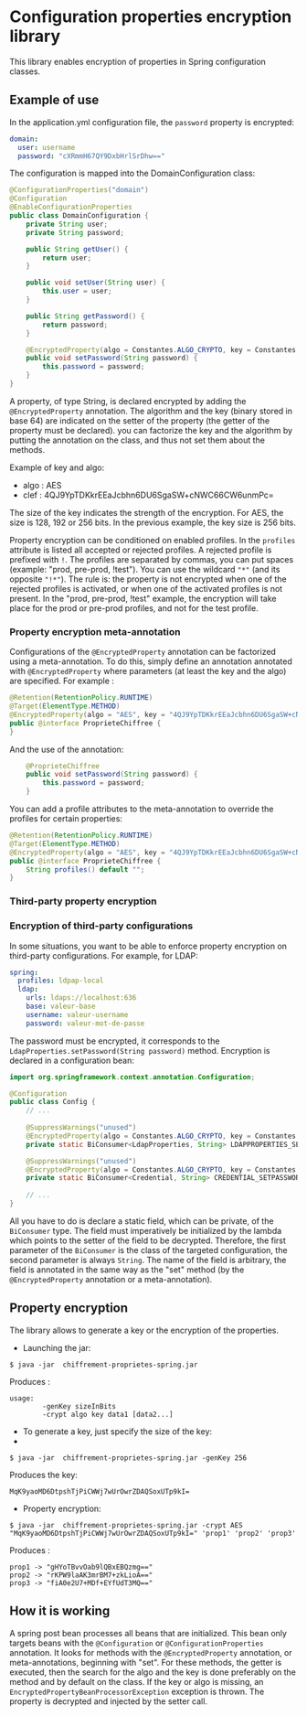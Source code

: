 # Configuration properties encryption library

This library enables encryption of properties in Spring configuration classes.

## Example of use

In the application.yml configuration file, the `password` property is encrypted:

```yaml
domain:
  user: username
  password: "cXRmmH67QY9DxbHrlSrDhw=="
```

The configuration is mapped into the DomainConfiguration class:

```java
@ConfigurationProperties("domain")
@Configuration
@EnableConfigurationProperties
public class DomainConfiguration {
    private String user;
    private String password;

    public String getUser() {
        return user;
    }

    public void setUser(String user) {
        this.user = user;
    }

    public String getPassword() {
        return password;
    }

    @EncryptedProperty(algo = Constantes.ALGO_CRYPTO, key = Constantes.CRYPTO_KEY, profiles="!test")
    public void setPassword(String password) {
        this.password = password;
    }
}
```

A property, of type String, is declared encrypted by adding the `@EncryptedProperty` annotation. The algorithm and the key (binary stored in base 64) are indicated
on the setter of the property (the getter of the property must be declared). you can factorize the key and the algorithm by putting the annotation on the class, and thus not set them about the methods.

Example of key and algo:
* algo : AES
* clef : 4QJ9YpTDKkrEEaJcbhn6DU6SgaSW+cNWC66CW6unmPc=

The size of the key indicates the strength of the encryption. For AES, the size is 128, 192 or 256 bits. In the previous example, the key size is 256 bits.

Property encryption can be conditioned on enabled profiles. In the `profiles` attribute is listed all accepted or rejected profiles. A rejected profile is prefixed with `!`. The profiles are separated by commas, you can put spaces (example: "prod, pre-prod, !test"). You can use the wildcard `"*"` (and its opposite `"!*"`). The rule is: the property is not encrypted when one of the rejected profiles is activated, or when one of the activated profiles is not present. In the "prod, pre-prod, !test" example, the encryption will take place for the prod or pre-prod profiles, and not for the test profile.
### Property encryption meta-annotation

Configurations of the `@EncryptedProperty` annotation can be factorized using a meta-annotation. To do this, simply define an annotation annotated with `@EncryptedProperty` where parameters (at least the key and the algo) are specified. For example :

```java
@Retention(RetentionPolicy.RUNTIME)
@Target(ElementType.METHOD)
@EncryptedProperty(algo = "AES", key = "4QJ9YpTDKkrEEaJcbhn6DU6SgaSW+cNWC66CW6unmPc=", profiles = "!dev, !test")
public @interface ProprieteChiffree {
}
```

And the use of the annotation:

```java
    @ProprieteChiffree
    public void setPassword(String password) {
        this.password = password;
    }
```

You can add a profile attributes to the meta-annotation to override the profiles for certain properties:

```java
@Retention(RetentionPolicy.RUNTIME)
@Target(ElementType.METHOD)
@EncryptedProperty(algo = "AES", key = "4QJ9YpTDKkrEEaJcbhn6DU6SgaSW+cNWC66CW6unmPc=", profiles = "!dev, !test")
public @interface ProprieteChiffree {
    String profiles() default "";
}
```

### Third-party property encryption

### Encryption of third-party configurations

In some situations, you want to be able to enforce property encryption on third-party configurations. For example, for LDAP:

```yaml
spring:
  profiles: ldpap-local
  ldap:
    urls: ldaps://localhost:636
    base: valeur-base
    username: valeur-username
    password: valeur-mot-de-passe
```

The password must be encrypted, it corresponds to the `LdapProperties.setPassword(String password)` method. Encryption is declared in a configuration bean:

```java
import org.springframework.context.annotation.Configuration;

@Configuration
public class Config {
    // ...
    
    @SuppressWarnings("unused")
    @EncryptedProperty(algo = Constantes.ALGO_CRYPTO, key = Constantes.CRYPTO_KEY, profiles = "dev")
    private static BiConsumer<LdapProperties, String> LDAPPROPERTIES_SETPASSWORD = LdapProperties::setPassword;

    @SuppressWarnings("unused")
    @EncryptedProperty(algo = Constantes.ALGO_CRYPTO, key = Constantes.CRYPTO_KEY, profiles = "dev")
    private static BiConsumer<Credential, String> CREDENTIAL_SETPASSWORD = Credential::setPassword;
    
    // ...
}
```

All you have to do is declare a static field, which can be private, of the `BiConsumer` type. The field must imperatively be initialized by the lambda which points to the setter of the field to be decrypted. Therefore, the first parameter of the `BiConsumer` is the class of the targeted configuration, the second parameter is always `String`. The name of the field is arbitrary, the field is annotated in the same way as the "set" method (by the `@EncryptedProperty` annotation or a meta-annotation).

## Property encryption

The library allows to generate a key or the encryption of the properties.

* Launching the jar:
```shell script
$ java -jar  chiffrement-proprietes-spring.jar
```

Produces : 
```text
usage:
        -genKey sizeInBits
        -crypt algo key data1 [data2...]
```

* To generate a key, just specify the size of the key:
* 
```shell script
$ java -jar  chiffrement-proprietes-spring.jar -genKey 256
```

Produces the key: 

```text
MqK9yaoMD6DtpshTjPiCWWj7wUrOwrZDAQSoxUTp9kI=
```

* Property encryption: 

```shell script
$ java -jar  chiffrement-proprietes-spring.jar -crypt AES "MqK9yaoMD6DtpshTjPiCWWj7wUrOwrZDAQSoxUTp9kI=" 'prop1' 'prop2' 'prop3'
```

Produces :

```text
prop1 -> "gHYoTBvvOab9lQBxEBQzmg=="
prop2 -> "rKPW9laAK3mrBM7+zkLioA=="
prop3 -> "fiA0e2U7+MDf+EYfUdT3MQ=="
```

## How it is working

A spring post bean processes all beans that are initialized. This bean only targets beans with the `@Configuration` or `@ConfigurationProperties` annotation. It looks for methods with the `@EncryptedProperty` annotation, or meta-annotations, beginning with "set". For these methods, the getter is executed, then the search for the algo and the key is done preferably on the method and by default on the class. If the key or algo is missing, an `EncryptedPropertyBeanProcessorException` exception is thrown. The property is decrypted and injected by the setter call.
